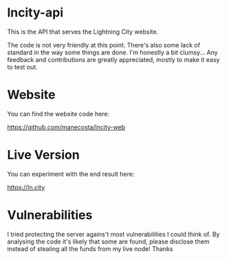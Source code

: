 # lncity-api

This is the API that serves the Lightning City website.

The code is not very friendly at this point.
There's also some lack of standard in the way some things are done. I'm honestly a bit clumsy...
Any feedback and contributions are greatly appreciated, mostly to make it easy to test out.

# Website

You can find the website code here:

https://github.com/manecosta/lncity-web

# Live Version

You can experiment with the end result here:

https://ln.city

# Vulnerabilities

I tried protecting the server agains't most vulnerabilities I could think of.
By analysing the code it's likely that some are found, please disclose them instead of stealing all the funds from my live node! Thanks
